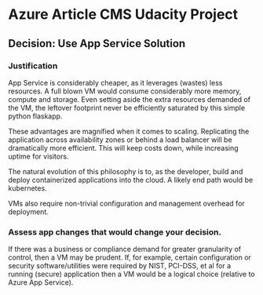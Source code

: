 # Azure Article CMS Udacity Project

## Decision: Use App Service Solution
### Justification

App Service is considerably cheaper, as it leverages (wastes) less resources. A full blown VM would consume considerably more memory, compute and storage. Even setting aside the extra resources demanded of the VM, the leftover footprint never be efficiently saturated by this simple python flaskapp.

These advantages are magnified when it comes to scaling. Replicating the application across availability zones or behind a load balancer will be dramatically more efficient. This will keep costs down, while increasing uptime for visitors.

The natural evolution of this philosophy is to, as the developer, build and deploy containerized applications into the cloud. A likely end path would be kubernetes.

VMs also require non-trivial configuration and management overhead for deployment.

### Assess app changes that would change your decision.

If there was a business or compliance demand for greater granularity of control, then a VM may be prudent. If, for example, certain configuration or security software/utilities were required by NIST, PCI-DSS, et al for a running (secure) application then a VM would be a logical choice (relative to Azure App Service). 
